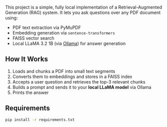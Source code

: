 This project is a simple, fully local implementation of a Retrieval-Augmented Generation (RAG) system. It lets you ask questions over any PDF document using:

- PDF text extraction via PyMuPDF
- Embedding generation via `sentence-transformers`
- FAISS vector search
- Local LLaMA 3.2 1B (via [Ollama](https://ollama.com/)) for answer generation

##  How It Works

1. Loads and chunks a PDF into small text segments
2. Converts them to embeddings and stores in a FAISS index
3. Accepts a user question and retrieves the top-3 relevant chunks
4. Builds a prompt and sends it to your **local LLaMA model** via Ollama
5. Prints the answer

##  Requirements

```bash
pip install -r requirements.txt